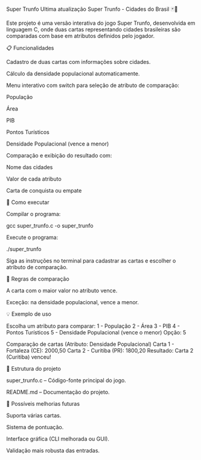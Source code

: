 Super Trunfo Ultima atualização Super Trunfo - Cidades do Brasil 🃏🌆

Este projeto é uma versão interativa do jogo Super Trunfo, desenvolvida em linguagem C, onde duas cartas representando cidades brasileiras são comparadas com base em atributos definidos pelo jogador.

📋 Funcionalidades

Cadastro de duas cartas com informações sobre cidades.

Cálculo da densidade populacional automaticamente.

Menu interativo com switch para seleção de atributo de comparação:

População

Área

PIB

Pontos Turísticos

Densidade Populacional (vence a menor)

Comparação e exibição do resultado com:

Nome das cidades

Valor de cada atributo

Carta de conquista ou empate

📌 Como executar

Compilar o programa:

gcc super_trunfo.c -o super_trunfo

Execute o programa:

./super_trunfo

Siga as instruções no terminal para cadastrar as cartas e escolher o atributo de comparação.

🧠 Regras de comparação

A carta com o maior valor no atributo vence.

Exceção: na densidade populacional, vence a menor.

💡 Exemplo de uso

Escolha um atributo para comparar: 1 - População 2 - Área 3 - PIB 4 - Pontos Turísticos 5 - Densidade Populacional (vence o menor) Opção: 5

Comparação de cartas (Atributo: Densidade Populacional) Carta 1 - Fortaleza (CE): 2000,50 Carta 2 - Curitiba (PR): 1800,20 Resultado: Carta 2 (Curitiba) venceu!

📁 Estrutura do projeto

super_trunfo.c – Código-fonte principal do jogo.

README.md – Documentação do projeto.

🚀 Possíveis melhorias futuras

Suporta várias cartas.

Sistema de pontuação.

Interface gráfica (CLI melhorada ou GUI).

Validação mais robusta das entradas.
